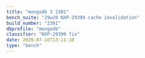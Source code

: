 ```yaml
---
title: "mongodb 3 2301"
bench_suite: "29w20 NXP-29399 cache invalidation"
build_number: "2301"
dbprofile: "mongodb"
classifier: "NXP-29399 fix"
date: 2020-07-16T13:11:10
type: "bench"
---
```

